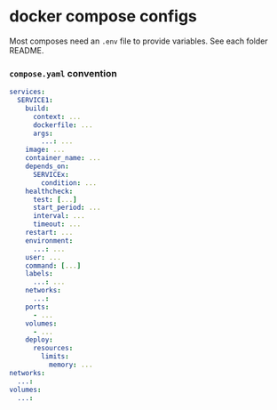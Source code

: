 # docker compose configs

Most composes need an `.env` file to provide variables. See each folder README.

### `compose.yaml` convention

```yaml
services:
  SERVICE1:
    build:
      context: ...
      dockerfile: ...
      args:
        ...: ...
    image: ...
    container_name: ...
    depends_on:
      SERVICEx:
        condition: ...
    healthcheck:
      test: [...]
      start_period: ...
      interval: ...
      timeout: ...
    restart: ...
    environment:
      ...: ...
    user: ...
    command: [...]
    labels:
      ...: ...
    networks:
      ...:
    ports:
      - ...
    volumes:
      - ...
    deploy:
      resources:
        limits:
          memory: ...
networks:
  ...:
volumes:
  ...:
```
